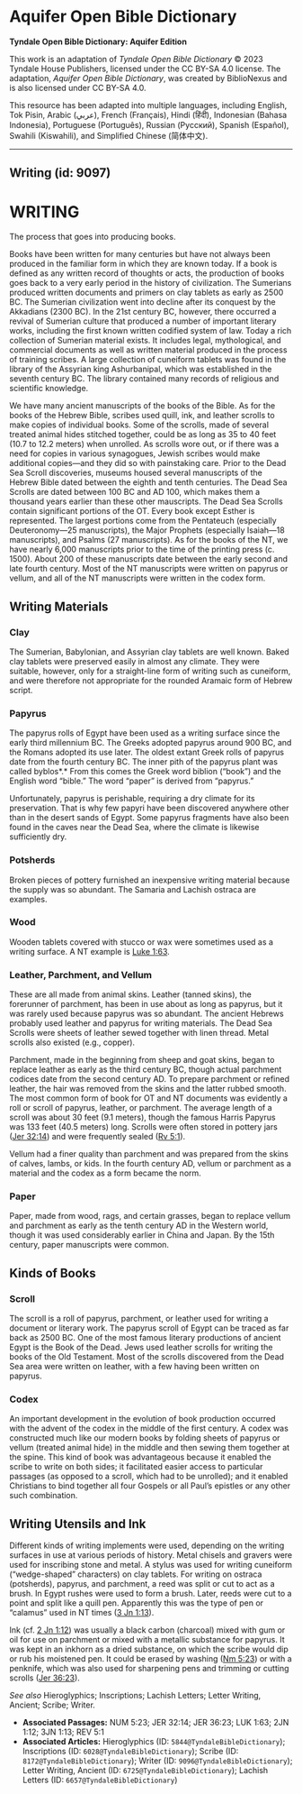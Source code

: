 # Aquifer Open Bible Dictionary

**Tyndale Open Bible Dictionary: Aquifer Edition**

This work is an adaptation of *Tyndale Open Bible Dictionary* © 2023 Tyndale House Publishers, licensed under the CC BY\-SA 4\.0 license. The adaptation, *Aquifer Open Bible Dictionary*, was created by BiblioNexus and is also licensed under CC BY\-SA 4\.0\.

This resource has been adapted into multiple languages, including English, Tok Pisin, Arabic (عربي), French (Français), Hindi (हिंदी), Indonesian (Bahasa Indonesia), Portuguese (Português), Russian (Русский), Spanish (Español), Swahili (Kiswahili), and Simplified Chinese (简体中文).



--------------------------------

## Writing (id: 9097)

WRITING
=======

The process that goes into producing books.

Books have been written for many centuries but have not always been produced in the familiar form in which they are known today. If a book is defined as any written record of thoughts or acts, the production of books goes back to a very early period in the history of civilization. The Sumerians produced written documents and primers on clay tablets as early as 2500 BC. The Sumerian civilization went into decline after its conquest by the Akkadians (2300 BC). In the 21st century BC, however, there occurred a revival of Sumerian culture that produced a number of important literary works, including the first known written codified system of law. Today a rich collection of Sumerian material exists. It includes legal, mythological, and commercial documents as well as written material produced in the process of training scribes. A large collection of cuneiform tablets was found in the library of the Assyrian king Ashurbanipal, which was established in the seventh century BC. The library contained many records of religious and scientific knowledge.

We have many ancient manuscripts of the books of the Bible. As for the books of the Hebrew Bible, scribes used quill, ink, and leather scrolls to make copies of individual books. Some of the scrolls, made of several treated animal hides stitched together, could be as long as 35 to 40 feet (10\.7 to 12\.2 meters) when unrolled. As scrolls wore out, or if there was a need for copies in various synagogues, Jewish scribes would make additional copies—and they did so with painstaking care. Prior to the Dead Sea Scroll discoveries, museums housed several manuscripts of the Hebrew Bible dated between the eighth and tenth centuries. The Dead Sea Scrolls are dated between 100 BC and AD 100, which makes them a thousand years earlier than these other mauscripts. The Dead Sea Scrolls contain significant portions of the OT. Every book except Esther is represented. The largest portions come from the Pentateuch (especially Deuteronomy—25 manuscripts), the Major Prophets (especially Isaiah—18 manuscripts), and Psalms (27 manuscripts). As for the books of the NT, we have nearly 6,000 manuscripts prior to the time of the printing press (c. 1500\). About 200 of these manuscripts date between the early second and late fourth century. Most of the NT manuscripts were written on papyrus or vellum, and all of the NT manuscripts were written in the codex form.

Writing Materials
-----------------

### Clay

The Sumerian, Babylonian, and Assyrian clay tablets are well known. Baked clay tablets were preserved easily in almost any climate. They were suitable, however, only for a straight\-line form of writing such as cuneiform, and were therefore not appropriate for the rounded Aramaic form of Hebrew script.

### Papyrus

The papyrus rolls of Egypt have been used as a writing surface since the early third millennium BC. The Greeks adopted papyrus around 900 BC, and the Romans adopted its use later. The oldest extant Greek rolls of papyrus date from the fourth century BC. The inner pith of the papyrus plant was called byblos*.* From this comes the Greek word biblion (“book”) and the English word “bible.” The word “paper” is derived from “papyrus.”

Unfortunately, papyrus is perishable, requiring a dry climate for its preservation. That is why few papyri have been discovered anywhere other than in the desert sands of Egypt. Some papyrus fragments have also been found in the caves near the Dead Sea, where the climate is likewise sufficiently dry.

### Potsherds

Broken pieces of pottery furnished an inexpensive writing material because the supply was so abundant. The Samaria and Lachish ostraca are examples.

### Wood

Wooden tablets covered with stucco or wax were sometimes used as a writing surface. A NT example is [Luke 1:63](https://ref.ly/Luke1:63).

### Leather, Parchment, and Vellum

These are all made from animal skins. Leather (tanned skins), the forerunner of parchment, has been in use about as long as papyrus, but it was rarely used because papyrus was so abundant. The ancient Hebrews probably used leather and papyrus for writing materials. The Dead Sea Scrolls were sheets of leather sewed together with linen thread. Metal scrolls also existed (e.g., copper).

Parchment, made in the beginning from sheep and goat skins, began to replace leather as early as the third century BC, though actual parchment codices date from the second century AD. To prepare parchment or refined leather, the hair was removed from the skins and the latter rubbed smooth. The most common form of book for OT and NT documents was evidently a roll or scroll of papyrus, leather, or parchment. The average length of a scroll was about 30 feet (9\.1 meters), though the famous Harris Papyrus was 133 feet (40\.5 meters) long. Scrolls were often stored in pottery jars ([Jer 32:14](https://ref.ly/Jer32:14)) and were frequently sealed ([Rv 5:1](https://ref.ly/Rev5:1)).

Vellum had a finer quality than parchment and was prepared from the skins of calves, lambs, or kids. In the fourth century AD, vellum or parchment as a material and the codex as a form became the norm.

### Paper

Paper, made from wood, rags, and certain grasses, began to replace vellum and parchment as early as the tenth century AD in the Western world, though it was used considerably earlier in China and Japan. By the 15th century, paper manuscripts were common.

Kinds of Books
--------------

### Scroll

The scroll is a roll of papyrus, parchment, or leather used for writing a document or literary work. The papyrus scroll of Egypt can be traced as far back as 2500 BC. One of the most famous literary productions of ancient Egypt is the Book of the Dead. Jews used leather scrolls for writing the books of the Old Testament. Most of the scrolls discovered from the Dead Sea area were written on leather, with a few having been written on papyrus.

### Codex

An important development in the evolution of book production occurred with the advent of the codex in the middle of the first century. A codex was constructed much like our modern books by folding sheets of papyrus or vellum (treated animal hide) in the middle and then sewing them together at the spine. This kind of book was advantageous because it enabled the scribe to write on both sides; it facilitated easier access to particular passages (as opposed to a scroll, which had to be unrolled); and it enabled Christians to bind together all four Gospels or all Paul’s epistles or any other such combination.

Writing Utensils and Ink
------------------------

Different kinds of writing implements were used, depending on the writing surfaces in use at various periods of history. Metal chisels and gravers were used for inscribing stone and metal. A stylus was used for writing cuneiform (“wedge\-shaped” characters) on clay tablets. For writing on ostraca (potsherds), papyrus, and parchment, a reed was split or cut to act as a brush. In Egypt rushes were used to form a brush. Later, reeds were cut to a point and split like a quill pen. Apparently this was the type of pen or “calamus” used in NT times ([3 Jn 1:13](https://ref.ly/3John1:13)).

Ink (cf. [2 Jn 1:12](https://ref.ly/2John1:12)) was usually a black carbon (charcoal) mixed with gum or oil for use on parchment or mixed with a metallic substance for papyrus. It was kept in an inkhorn as a dried substance, on which the scribe would dip or rub his moistened pen. It could be erased by washing ([Nm 5:23](https://ref.ly/Num5:23)) or with a penknife, which was also used for sharpening pens and trimming or cutting scrolls ([Jer 36:23](https://ref.ly/Jer36:23)).

*See also* Hieroglyphics; Inscriptions; Lachish Letters; Letter Writing, Ancient; Scribe; Writer.

* **Associated Passages:** NUM 5:23; JER 32:14; JER 36:23; LUK 1:63; 2JN 1:12; 3JN 1:13; REV 5:1
* **Associated Articles:** Hieroglyphics (ID: `5844@TyndaleBibleDictionary`); Inscriptions (ID: `6028@TyndaleBibleDictionary`); Scribe (ID: `8172@TyndaleBibleDictionary`); Writer (ID: `9096@TyndaleBibleDictionary`); Letter Writing, Ancient (ID: `6725@TyndaleBibleDictionary`); Lachish Letters (ID: `6657@TyndaleBibleDictionary`)

